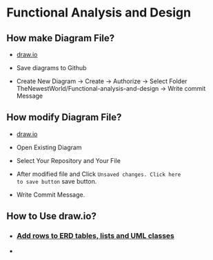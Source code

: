 # Functional Analysis and Design

## How make Diagram File?

- [draw.io](https://www.draw.io )

- Save diagrams to Github

- Create New Diagram -> Create -> Authorize -> Select Folder TheNewestWorld/Functional-analysis-and-design -> Write commit Message

## How modify Diagram File?

- [draw.io](https://www.draw.io )

- Open Existing Diagram

- Select Your Repository and Your File

- After modified file and Click <code>Unsaved changes. Click here to save button</code> save button.

- Write Commit Message.

## How to Use draw.io?

- ### [Add rows to ERD tables, lists and UML classes](https://drawio.freshdesk.com/support/solutions/articles/16000061977-add-rows-to-erd-tables-lists-and-uml-classes)
- 